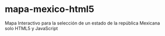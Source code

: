 # mapa-mexico-html5
Mapa Interactivo para la selección de un estado de la república Mexicana solo HTML5 y JavaScript
